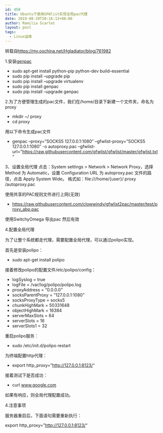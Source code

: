 ```yaml
---
id: 450
title: Ubuntu下使用GFWlist实现全局pac代理
date: 2019-08-20T20:16:13+08:00
author: Remilia Scarlet
layout: post
tags:
  - Linux运维
---
```

转载自<https://my.oschina.net/Hgladiator/blog/761982>

1.安装[genpac](https://github.com/JinnLynn/genpac)

  * sudo apt-get install python-pip python-dev build-essential
  * sudo pip install &#8211;upgrade pip
  * sudo pip install &#8211;upgrade virtualenv
  * sudo pip install genpac
  * sudo pip install &#8211;upgrade genpac

2.为了方便管理生成的pac文件，我们在/home/目录下新建一个文件夹，命名为proxy

  * mkdir ~/ proxy 
  * cd proxy 

用以下命令生成pac文件

  * genpac &#8211;proxy=&#8221;SOCKS5 127.0.0.1:1080&#8243; &#8211;gfwlist-proxy=&#8221;SOCKS5 127.0.0.1:1080&#8243; -o autoproxy.pac &#8211;gfwlist-url=&#8221;<https://raw.githubusercontent.com/gfwlist/gfwlist/master/gfwlist.txt>&#8220;

3、设置全局代理 点击：System settings > Network > Network Proxy，选择 Method 为 Automatic，设置 Configuration URL 为 autoproxy.pac 文件的路径，点击 Apply System Wide。 格式如：file:///home/{user}/ proxy /autoproxy.pac

使用共享的PAC规则文件进行上网(无效)

  * <https://raw.githubusercontent.com/clowwindy/gfwlist2pac/master/test/proxy_abp.pac>

使用SwitchyOmega 导出pac 然后有效

4.配置全局代理

为了让整个系统都走代理，需要配置全局代理，可以通过polipo实现。

首先是安装polipo：

  * sudo apt-get install polipo

接着修改polipo的配置文件/etc/polipo/config：

  * logSyslog = true
  * logFile = /var/log/polipo/polipo.log
  * proxyAddress = &#8220;0.0.0.0&#8221;
  * socksParentProxy = &#8220;127.0.0.1:1080&#8221;
  * socksProxyType = socks5
  * chunkHighMark = 50331648
  * objectHighMark = 16384
  * serverMaxSlots = 64
  * serverSlots = 16
  * serverSlots1 = 32

重启polipo服务：

  * sudo /etc/init.d/polipo restart

为终端配置http代理：

  * export http_proxy=&#8221;<http://127.0.0.1:8123/>&#8220;

接着测试下是否成功：

  * curl www.google.com

如果有响应，则全局代理配置成功。

4.注意事项

服务器重启后，下面语句需要重新执行：

export http_proxy=&#8221;<http://127.0.0.1:8123/>&#8220;